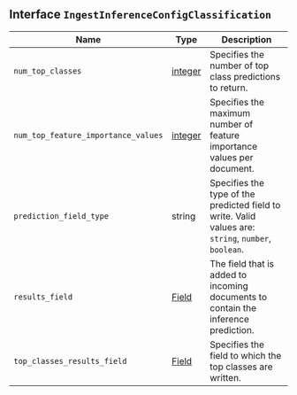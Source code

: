 ## Interface `IngestInferenceConfigClassification`

| Name | Type | Description |
| - | - | - |
| `num_top_classes` | [integer](./integer.md) | Specifies the number of top class predictions to return. |
| `num_top_feature_importance_values` | [integer](./integer.md) | Specifies the maximum number of feature importance values per document. |
| `prediction_field_type` | string | Specifies the type of the predicted field to write. Valid values are: `string`, `number`, `boolean`. |
| `results_field` | [Field](./Field.md) | The field that is added to incoming documents to contain the inference prediction. |
| `top_classes_results_field` | [Field](./Field.md) | Specifies the field to which the top classes are written. |
